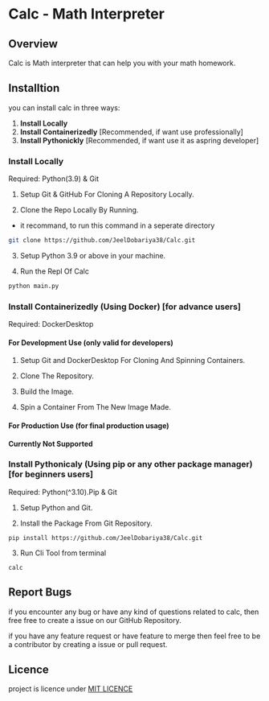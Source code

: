 # Calc - Math Interpreter

## Overview

Calc is Math interpreter that can help you with your math homework.

## Installtion

you can install calc in three ways:

1. **Install Locally**
2. **Install Containerizedly** [Recommended, if want use professionally]
3. **Install Pythonickly** [Recommended, if want use it as aspring developer]

### Install Locally

Required: Python(3.9) & Git

1. Setup Git & GitHub For Cloning A Repository Locally.

2. Clone the Repo Locally By Running.

- it recommand, to run this command in a seperate directory

```bash
git clone https://github.com/JeelDobariya38/Calc.git
```

3. Setup Python 3.9 or above in your machine.

4. Run the Repl Of Calc

```bash
python main.py
```

### Install Containerizedly (Using Docker) [for advance users]

Required: DockerDesktop

#### For Development Use (only valid for developers)

1. Setup Git and DockerDesktop For Cloning And Spinning Containers.

2. Clone The Repository.

3. Build the Image.

4. Spin a Container From The New Image Made.

#### For Production Use (for final production usage)

**Currently Not Supported**

### Install Pythonicaly (Using pip or any other package manager) [for beginners users]

Required: Python(^3.10).Pip & Git

1. Setup Python and Git.

2. Install the Package From Git Repository.
```
pip install https://github.com/JeelDobariya38/Calc.git
```

3. Run Cli Tool from terminal
```
calc
```

## Report Bugs

if you encounter any bug or have any kind of questions
related to calc, then free free to create a issue
on our GitHub Repository.

if you have any feature request or have feature to merge
then feel free to be a contributor 
by creating a issue or pull request.

## Licence

project is licence under [MIT LICENCE](LICENCE.txt)
